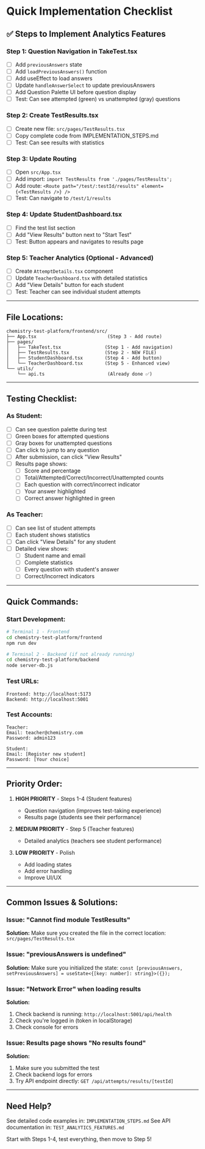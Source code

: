 # Quick Implementation Checklist

## ✅ Steps to Implement Analytics Features

### Step 1: Question Navigation in TakeTest.tsx
- [ ] Add `previousAnswers` state
- [ ] Add `loadPreviousAnswers()` function
- [ ] Add useEffect to load answers
- [ ] Update `handleAnswerSelect` to update previousAnswers
- [ ] Add Question Palette UI before question display
- [ ] Test: Can see attempted (green) vs unattempted (gray) questions

### Step 2: Create TestResults.tsx
- [ ] Create new file: `src/pages/TestResults.tsx`
- [ ] Copy complete code from IMPLEMENTATION_STEPS.md
- [ ] Test: Can see results with statistics

### Step 3: Update Routing
- [ ] Open `src/App.tsx`
- [ ] Add import: `import TestResults from './pages/TestResults';`
- [ ] Add route: `<Route path="/test/:testId/results" element={<TestResults />} />`
- [ ] Test: Can navigate to `/test/1/results`

### Step 4: Update StudentDashboard.tsx
- [ ] Find the test list section
- [ ] Add "View Results" button next to "Start Test"
- [ ] Test: Button appears and navigates to results page

### Step 5: Teacher Analytics (Optional - Advanced)
- [ ] Create `AttemptDetails.tsx` component
- [ ] Update `TeacherDashboard.tsx` with detailed statistics
- [ ] Add "View Details" button for each student
- [ ] Test: Teacher can see individual student attempts

---

## File Locations:

```
chemistry-test-platform/frontend/src/
├── App.tsx                          (Step 3 - Add route)
├── pages/
│   ├── TakeTest.tsx                (Step 1 - Add navigation)
│   ├── TestResults.tsx             (Step 2 - NEW FILE)
│   ├── StudentDashboard.tsx        (Step 4 - Add button)
│   └── TeacherDashboard.tsx        (Step 5 - Enhanced view)
└── utils/
    └── api.ts                       (Already done ✅)
```

---

## Testing Checklist:

### As Student:
- [ ] Can see question palette during test
- [ ] Green boxes for attempted questions
- [ ] Gray boxes for unattempted questions
- [ ] Can click to jump to any question
- [ ] After submission, can click "View Results"
- [ ] Results page shows:
  - [ ] Score and percentage
  - [ ] Total/Attempted/Correct/Incorrect/Unattempted counts
  - [ ] Each question with correct/incorrect indicator
  - [ ] Your answer highlighted
  - [ ] Correct answer highlighted in green

### As Teacher:
- [ ] Can see list of student attempts
- [ ] Each student shows statistics
- [ ] Can click "View Details" for any student
- [ ] Detailed view shows:
  - [ ] Student name and email
  - [ ] Complete statistics
  - [ ] Every question with student's answer
  - [ ] Correct/Incorrect indicators

---

## Quick Commands:

### Start Development:
```bash
# Terminal 1 - Frontend
cd chemistry-test-platform/frontend
npm run dev

# Terminal 2 - Backend (if not already running)
cd chemistry-test-platform/backend
node server-db.js
```

### Test URLs:
```
Frontend: http://localhost:5173
Backend: http://localhost:5001
```

### Test Accounts:
```
Teacher:
Email: teacher@chemistry.com
Password: admin123

Student:
Email: [Register new student]
Password: [Your choice]
```

---

## Priority Order:

1. **HIGH PRIORITY** - Steps 1-4 (Student features)
   - Question navigation (improves test-taking experience)
   - Results page (students see their performance)

2. **MEDIUM PRIORITY** - Step 5 (Teacher features)
   - Detailed analytics (teachers see student performance)

3. **LOW PRIORITY** - Polish
   - Add loading states
   - Add error handling
   - Improve UI/UX

---

## Common Issues & Solutions:

### Issue: "Cannot find module TestResults"
**Solution:** Make sure you created the file in the correct location:
`src/pages/TestResults.tsx`

### Issue: "previousAnswers is undefined"
**Solution:** Make sure you initialized the state:
`const [previousAnswers, setPreviousAnswers] = useState<{[key: number]: string}>({});`

### Issue: "Network Error" when loading results
**Solution:**
1. Check backend is running: `http://localhost:5001/api/health`
2. Check you're logged in (token in localStorage)
3. Check console for errors

### Issue: Results page shows "No results found"
**Solution:**
1. Make sure you submitted the test
2. Check backend logs for errors
3. Try API endpoint directly: `GET /api/attempts/results/[testId]`

---

## Need Help?

See detailed code examples in: `IMPLEMENTATION_STEPS.md`
See API documentation in: `TEST_ANALYTICS_FEATURES.md`

Start with Steps 1-4, test everything, then move to Step 5!
